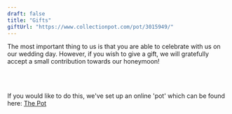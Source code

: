 ```yaml
---
draft: false
title: "Gifts"
giftUrl: "https://www.collectionpot.com/pot/3015949/"
---
```


The most important thing to us is that you are able to celebrate with us on our wedding day. However, if you wish to give a gift, we will gratefully accept a small contribution towards our honeymoon!

<br/>


<br/>

If you would like to do this, we've set up an online 'pot' which can be found here: [The Pot](https://www.honeyfund.com/site/schife)
